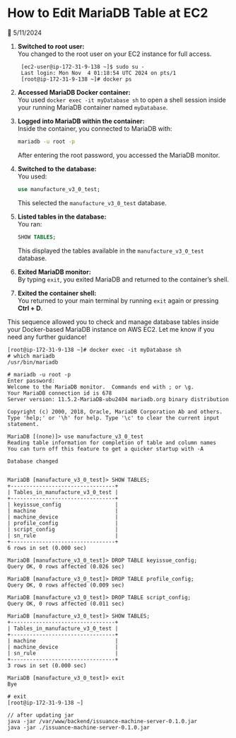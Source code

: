 # How to Edit MariaDB Table at EC2

📅 5/11/2024

1. **Switched to root user:**  
   You changed to the root user on your EC2 instance for full access.

   ```
    [ec2-user@ip-172-31-9-138 ~]$ sudo su -
    Last login: Mon Nov  4 01:18:54 UTC 2024 on pts/1
    [root@ip-172-31-9-138 ~]# docker ps
   ```

2. **Accessed MariaDB Docker container:**  
   You used `docker exec -it myDatabase sh` to open a shell session inside your running MariaDB container named `myDatabase`.

3. **Logged into MariaDB within the container:**  
   Inside the container, you connected to MariaDB with:
   ```bash
   mariadb -u root -p
   ```
   After entering the root password, you accessed the MariaDB monitor.

4. **Switched to the database:**  
   You used:
   ```sql
   use manufacture_v3_0_test;
   ```
   This selected the `manufacture_v3_0_test` database.

5. **Listed tables in the database:**  
   You ran:
   ```sql
   SHOW TABLES;
   ```
   This displayed the tables available in the `manufacture_v3_0_test` database.

6. **Exited MariaDB monitor:**  
   By typing `exit`, you exited MariaDB and returned to the container’s shell.

7. **Exited the container shell:**  
   You returned to your main terminal by running `exit` again or pressing **Ctrl + D**.

This sequence allowed you to check and manage database tables inside your Docker-based MariaDB instance on AWS EC2. Let me know if you need any further guidance!


```
[root@ip-172-31-9-138 ~]# docker exec -it myDatabase sh
# which mariadb
/usr/bin/mariadb

# mariadb -u root -p
Enter password:
Welcome to the MariaDB monitor.  Commands end with ; or \g.
Your MariaDB connection id is 678
Server version: 11.5.2-MariaDB-ubu2404 mariadb.org binary distribution

Copyright (c) 2000, 2018, Oracle, MariaDB Corporation Ab and others.
Type 'help;' or '\h' for help. Type '\c' to clear the current input statement.

MariaDB [(none)]> use manufacture_v3_0_test
Reading table information for completion of table and column names
You can turn off this feature to get a quicker startup with -A

Database changed


MariaDB [manufacture_v3_0_test]> SHOW TABLES;
+---------------------------------+
| Tables_in_manufacture_v3_0_test |
+---------------------------------+
| keyissue_config                 |
| machine                         |
| machine_device                  |
| profile_config                  |
| script_config                   |
| sn_rule                         |
+---------------------------------+
6 rows in set (0.000 sec)

MariaDB [manufacture_v3_0_test]> DROP TABLE keyissue_config;
Query OK, 0 rows affected (0.026 sec)

MariaDB [manufacture_v3_0_test]> DROP TABLE profile_config;
Query OK, 0 rows affected (0.009 sec)

MariaDB [manufacture_v3_0_test]> DROP TABLE script_config;
Query OK, 0 rows affected (0.011 sec)

MariaDB [manufacture_v3_0_test]> SHOW TABLES;
+---------------------------------+
| Tables_in_manufacture_v3_0_test |
+---------------------------------+
| machine                         |
| machine_device                  |
| sn_rule                         |
+---------------------------------+
3 rows in set (0.000 sec)

MariaDB [manufacture_v3_0_test]> exit
Bye

# exit
[root@ip-172-31-9-138 ~]

// after updating jar 
java -jar /var/www/backend/issuance-machine-server-0.1.0.jar
java -jar ./issuance-machine-server-0.1.0.jar

```
